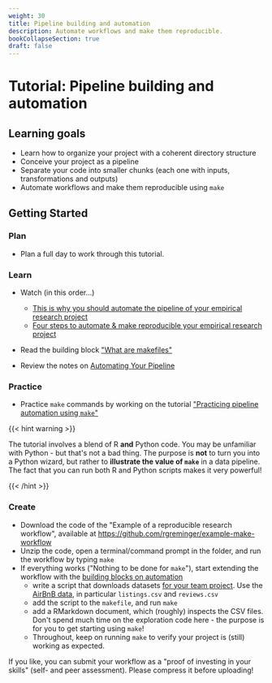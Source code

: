 ```yaml
---
weight: 30
title: Pipeline building and automation
description: Automate workflows and make them reproducible.
bookCollapseSection: true
draft: false
---
```


# Tutorial: Pipeline building and automation

## Learning goals

* Learn how to organize your project with a coherent directory structure
* Conceive your project as a pipeline
* Separate your code into smaller chunks (each one with inputs, transformations and outputs)
* Automate workflows and make them reproducible using `make`
<!--* Documenting Source Code and Pipeline workflows
* Describe raw data using a template
-->

## Getting Started

### Plan

- Plan a full day to work through this tutorial.

### Learn

- Watch (in this order...)
  - [This is why you should automate the pipeline of your empirical research project](https://youtu.be/9aivqe-phL0)
  - [Four steps to automate & make reproducible your empirical research project](https://youtu.be/rJGGCX6bcPo)

- Read the building block ["What are makefiles"](../../building-blocks/automation/make-commands)

- Review the notes on [Automating Your Pipeline](http://tilburgsciencehub.com/tutorials/project-setup/principles-of-project-setup-and-workflow-management/automation/)

<!--
- Revisit the [slidedeck](https://github.com/STAT545-UBC/STAT545-UBC-original-website/tree/master/automation01_slides)
-->

### Practice

- Practice `make` commands by working on the tutorial ["Practicing pipeline automation using `make`"](https://tilburgsciencehub.com/tutorials/reproducible-research/practicing-pipeline-automation-make/overview/)

{{< hint warning >}}

The tutorial involves a blend of R __and__ Python code. You may be unfamiliar with Python - but that's not a bad thing. The purpose is __not__ to turn you into a Python wizard, but rather to __illustrate the value of `make`__ in a data pipeline. The fact that you can run both R and Python scripts makes it very powerful!

{{< /hint >}}

### Create

- Download the code of the "Example of a reproducible research workflow", available at https://github.com/rgreminger/example-make-workflow
- Unzip the code, open a terminal/command prompt in the folder, and run the workflow by typing `make`
- If everything works ("Nothing to be done for `make`"), start extending the workflow with the [building blocks on automation](../../building-blocks/automation/)
  - write a script that downloads datasets [for your team project](../../course/project). Use the [AirBnB data](http://insideairbnb.com/get-the-data.html), in particular `listings.csv` and `reviews.csv`
  - add the script to the `makefile`, and run `make`
  - add a RMarkdown document, which (roughly) inspects the CSV files. Don't spend much time on the exploration code here - the purpose is for you to get starting using `make`!
  - Throughout, keep on running `make` to verify your project is (still) working as expected.

If you like, you can submit your workflow as a "proof of investing in your skills" (self- and peer assessment). Please compress it before uploading!


<!--
In the live session of this week, we'll see how we can quickly make changes to the workflow (e.g., swapping around files and directories) without breaking the pipeline.
- It's important you've covered the learn & practice part yourself, before attending the live stream.
-->
<!--Make sure to fully understand the details of the practise [workflow](https://tsh-website.netlify.app/tutorials/more-tutorials/implement-an-efficient-and-reproducible-workflow/implement-an-efficient-and-reproducible-workflow-overview/), to get most out of this session!
-->
